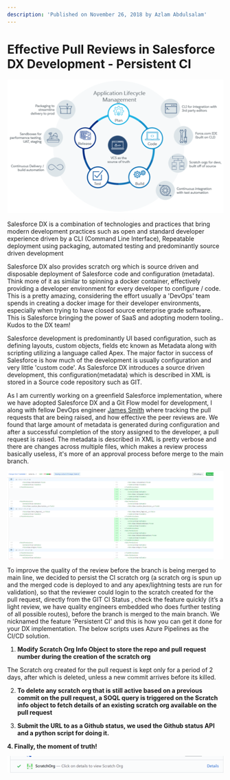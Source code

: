 ```yaml
---
description: 'Published on November 26, 2018 by Azlam Abdulsalam'
---
```


# Effective Pull Reviews in Salesforce DX Development - Persistent CI

![](../../.gitbook/assets/image%20%2817%29.png)

Salesforce DX is a combination of technologies and practices that bring modern development practices such as open and standard developer experience driven by a CLI \(Command Line Interface\), Repeatable deployment using packaging, automated testing and predominantly source driven development

 Salesforce DX also provides scratch org which is source driven and disposable deployment of Salesforce code and configuration \(metadata\). Think more of it as similar to spinning a docker container, effectively providing a developer environment for every developer to configure / code. This is a pretty amazing, considering the effort usually a 'DevOps' team spends in creating a docker image for their developer environments, especially when trying to have closed source enterprise grade software. This is Salesforce bringing the power of SaaS and adopting modern tooling.. Kudos to the DX team!

Salesforce development is predominantly UI based configuration, such as defining layouts, custom objects, fields etc known as Metadata along with scripting utilizing a language called Apex. The major factor in success of Salesforce is how much of the development is usually configuration and very little 'custom code'. As Salesforce DX introduces a source driven development, this configuration\(metadata\) which is described in XML is stored in a Source code repository such as GIT.

As I am currently working on a greenfield Salesforce implementation, where we have adopted Salesforce DX and a Git Flow model for development, I along with fellow DevOps engineer [James Smith](https://www.linkedin.com/in/jamesimsmith/) where tracking the pull requests that are being raised, and how effective the peer reviews are. We found that large amount of metadata is generated during configuration and after a successful completion of the story assigned to the developer, a pull request is raised. The metadata is described in XML is pretty verbose and there are changes across multiple files, which makes a review process basically useless, it's more of an approval process before merge to the main branch.

![](../../.gitbook/assets/1543197649209.png)

To improve the quality of the review before the branch is being merged to main line, we decided to persist the CI scratch org \(a scratch org is spun up and the merged code is deployed to and any apex/lightning tests are run for validation\), so that the reviewer could login to the scratch created for the pull request, directly from the GIT CI Status , check the feature quickly \(it’s a light review, we have quality engineers embedded who does further testing of all possible routes\), before the branch is merged to the main branch. We nicknamed the feature 'Persistent CI' and this is how you can get it done for your DX implementation. The below scripts uses Azure Pipelines as the CI/CD solution.

1. **Modify Scratch Org Info Object to store the repo and pull request number during the creation of the scratch org**

The Scratch org created for the pull request is kept only for a period of 2 days, after which is deleted, unless a new commit arrives before its killed.

 2.   **To delete any scratch org that is still active based on a previous commit on the pull request, a SOQL query is triggered on the Scratch info object to fetch details of an existing scratch org available on the pull request**    

3. **Submit the URL to as a Github status, we used the Github status API and  a python script for doing it.**

**4. Finally, the moment of truth!**

![](../../.gitbook/assets/1543197948606.png)

